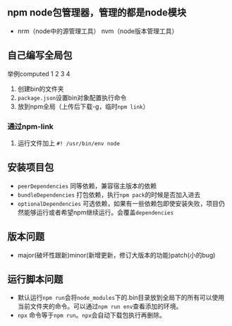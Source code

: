 ## npm node包管理器，管理的都是node模块
- nrm（node中的源管理工具） nvm（node版本管理工具）

## 自己编写全局包
举例computed 1 2 3 4
1. 创建bin的文件夹
2. `package.json`设置bin对象配置执行命令
3. 放到npm全局（上传后下载-g，临时`npm link`）
### 通过npm-link
1. 运行文件加上 `#! /usr/bin/env node`

## 安装项目包

- `peerDependencies`
  同等依赖，兼容宿主版本的依赖
- `bundleDependencies`
  打包依赖，执行`npm pack`的时候是否加入进去
- `optionalDependencies`
  可选依赖，如果有一些依赖包即使安装失败，项目仍然能够运行或者希望npm继续运行。会覆盖`dependencies`

## 版本问题
- major(破坏性跟新)minor(新增更新，修订大版本的功能)patch(小的bug)

## 运行脚本问题
- 默认运行`npm run`会将`node_modules`下的.bin目录放到全局下的所有可以使用当前文件夹的命令。可以通过`npm run env`查看添加的环境。
- `npx` 命令等于`npm run`。`npx`会自动下载包执行再删除。